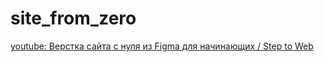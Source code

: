 # site_from_zero

[youtube: Верстка сайта с нуля из Figma для начинающих / Step to Web](https://www.youtube.com/watch?v=OkNfBnq_c7c&list=PL5_s7xdj2Vsw-bCx5nOZJMFIiHwRgok--&index=1)
